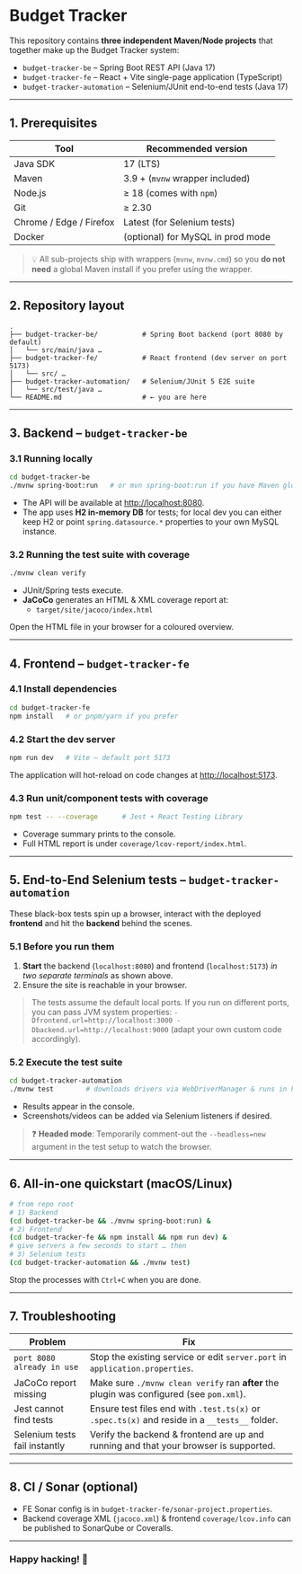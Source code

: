 # Budget Tracker

This repository contains **three independent Maven/Node projects** that together make up the Budget Tracker system:

* `budget-tracker-be` – Spring Boot REST API (Java 17)
* `budget-tracker-fe` – React + Vite single-page application (TypeScript)
* `budget-tracker-automation` – Selenium/JUnit end-to-end tests (Java 17)

---
## 1. Prerequisites

| Tool | Recommended version |
|------|---------------------|
| Java SDK | 17 (LTS) |
| Maven  | 3.9 + (`mvnw` wrapper included) |
| Node.js | ≥ 18 (comes with `npm`) |
| Git | ≥ 2.30 |
| Chrome / Edge / Firefox | Latest (for Selenium tests) |
| Docker | (optional) for MySQL in prod mode |

> 💡 All sub-projects ship with wrappers (`mvnw`, `mvnw.cmd`) so you **do not need** a global Maven install if you prefer using the wrapper.

---
## 2. Repository layout

```
.
├── budget-tracker-be/           # Spring Boot backend (port 8080 by default)
│   └── src/main/java …
├── budget-tracker-fe/           # React frontend (dev server on port 5173)
│   └── src/ …
├── budget-tracker-automation/   # Selenium/JUnit 5 E2E suite
│   └── src/test/java …
└── README.md                    # ← you are here
```

---
## 3. Backend – `budget-tracker-be`

### 3.1 Running locally

```bash
cd budget-tracker-be
./mvnw spring-boot:run   # or mvn spring-boot:run if you have Maven globally
```

* The API will be available at <http://localhost:8080>.
* The app uses **H2 in-memory DB** for tests; for local dev you can either keep H2 or point `spring.datasource.*` properties to your own MySQL instance.

### 3.2 Running the test suite **with coverage**

```bash
./mvnw clean verify
```

* JUnit/Spring tests execute.
* **JaCoCo** generates an HTML & XML coverage report at:
  * `target/site/jacoco/index.html`

Open the HTML file in your browser for a coloured overview.

---
## 4. Frontend – `budget-tracker-fe`

### 4.1 Install dependencies

```bash
cd budget-tracker-fe
npm install   # or pnpm/yarn if you prefer
```

### 4.2 Start the dev server

```bash
npm run dev   # Vite – default port 5173
```

The application will hot-reload on code changes at <http://localhost:5173>.

### 4.3 Run **unit/component tests** with coverage

```bash
npm test -- --coverage      # Jest + React Testing Library
```

* Coverage summary prints to the console.
* Full HTML report is under `coverage/lcov-report/index.html`.

---
## 5. End-to-End Selenium tests – `budget-tracker-automation`

These black-box tests spin up a browser, interact with the deployed **frontend** and hit the **backend** behind the scenes.

### 5.1 Before you run them

1. **Start** the backend (`localhost:8080`) and frontend (`localhost:5173`) *in two separate terminals* as shown above.
2. Ensure the site is reachable in your browser.

> The tests assume the default local ports.  If you run on different ports, you can pass JVM system properties: `-Dfrontend.url=http://localhost:3000 -Dbackend.url=http://localhost:9000` (adapt your own custom code accordingly).

### 5.2 Execute the test suite

```bash
cd budget-tracker-automation
./mvnw test        # downloads drivers via WebDriverManager & runs in headless mode
```

* Results appear in the console.
* Screenshots/videos can be added via Selenium listeners if desired.

> ❓ **Headed mode**: Temporarily comment-out the `--headless=new` argument in the test setup to watch the browser.

---
## 6. All-in-one quickstart (macOS/Linux)

```bash
# from repo root
# 1) Backend
(cd budget-tracker-be && ./mvnw spring-boot:run) &
# 2) Frontend
(cd budget-tracker-fe && npm install && npm run dev) &
# give servers a few seconds to start … then
# 3) Selenium tests
(cd budget-tracker-automation && ./mvnw test)
```

Stop the processes with `Ctrl+C` when you are done.

---
## 7. Troubleshooting

| Problem | Fix |
|---------|------|
| `port 8080 already in use` | Stop the existing service or edit `server.port` in `application.properties`. |
| JaCoCo report missing | Make sure `./mvnw clean verify` ran **after** the plugin was configured (see `pom.xml`). |
| Jest cannot find tests | Ensure test files end with `.test.ts(x)` or `.spec.ts(x)` and reside in a `__tests__` folder. |
| Selenium tests fail instantly | Verify the backend & frontend are up and running and that your browser is supported. |

---
## 8. CI / Sonar (optional)

* FE Sonar config is in `budget-tracker-fe/sonar-project.properties`.
* Backend coverage XML (`jacoco.xml`) & frontend `coverage/lcov.info` can be published to SonarQube or Coveralls.

---
### Happy hacking! 🎉
